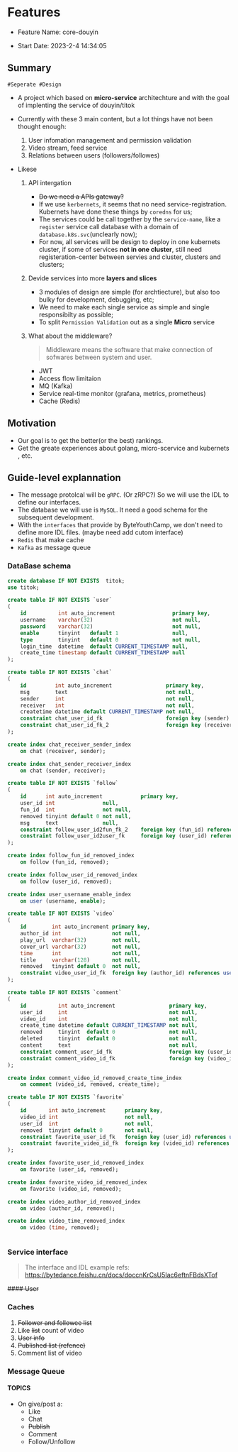# Features

- Feature Name: core-douyin

- Start Date: 2023-2-4 14:34:05  

## Summary

`#Seperate #Design`

- A project which based on **micro-service** architechture and with the goal of implenting the service of douyin/titok

- Currently with these 3 main content, but a lot things have not been thought enough:
    1. User infomation management and permission validation
    2. Video stream, feed service
    3. Relations between users (followers/followes)

- Likese
    1. API intergation
        - ~~Do we need a APIs gateway?~~
        - If we use `kerbernets`, it seems that no need service-registration.  Kubernets have done these things by `coredns` for us;  
        - The services could be call together by the `service-name`, like a `register` service call database with a domain of `database.k8s.svc`(unclearly now);
        - For now, all services will be design to deploy in one kubernets cluster, if some of services **not in one cluster**, still need registeration-center between servies and cluster, clusters and clusters;

    2. Devide services into more **layers and slices**
        - 3 modules of design are simple (for archtiecture), but also too bulky for development, debugging, etc;
        - We need to make each single service as  simple and single responsibilty as possible;
        - To split `Permission Validation` out as a single **Micro** service

    3. What about the middleware?
        > Middleware means the software that make connection of sofwares between system and user.
        - JWT
        - Access flow limitaion
        - MQ (Kafka)
        - Service real-time monitor (grafana, metrics, prometheus)
        - Cache (Redis)

## Motivation

- Our goal is to get the better(or the best) rankings.
- Get the greate experiences about golang, micro-scervice and kubernets , etc.

## Guide-level explannation

- The message protolcal will be `gRPC`. (Or zRPC?) So we will use the IDL to define our interfaces.
- The database we will use is `MySQL`. It need a good schema for the subsequent development.
- With the `interfaces` that provide by ByteYouthCamp, we don't need to define more IDL  files. (maybe need add cutom interface)
- `Redis` that make cache
- `Kafka` as message queue

>
### DataBase schema

```sql
create database IF NOT EXISTS  titok;
use titok;

create table IF NOT EXISTS `user`
(
    id          int auto_increment                  primary key,
    username    varchar(32)                         not null,
    password    varchar(32)                         not null,
    enable      tinyint   default 1                 null,
    type        tinyint   default 0                 not null,
    login_time  datetime  default CURRENT_TIMESTAMP null,
    create_time timestamp default CURRENT_TIMESTAMP null
);

create table IF NOT EXISTS `chat`
(
    id         int auto_increment                 primary key,
    msg        text                               not null,
    sender     int                                not null,
    receiver   int                                not null,
    createtime datetime default CURRENT_TIMESTAMP not null,
    constraint chat_user_id_fk                    foreign key (sender) references user (id),
    constraint chat_user_id_fk_2                  foreign key (receiver) references user (id)
);

create index chat_receiver_sender_index
    on chat (receiver, sender);

create index chat_sender_receiver_index
    on chat (sender, receiver);

create table IF NOT EXISTS `follow`
(
    id      int auto_increment            primary key,
    user_id int               null,
    fun_id  int               not null,
    removed tinyint default 0 not null,
    msg     text              null,
    constraint follow_user_id2fun_fk_2    foreign key (fun_id) references user (id),
    constraint follow_user_id2user_fk     foreign key (user_id) references user (id)
);

create index follow_fun_id_removed_index
    on follow (fun_id, removed);

create index follow_user_id_removed_index
    on follow (user_id, removed);

create index user_username_enable_index
    on user (username, enable);

create table IF NOT EXISTS `video`
(
    id        int auto_increment primary key,
    author_id int                not null,
    play_url  varchar(32)        not null,
    cover_url varchar(32)        not null,
    time      int                not null,
    title     varchar(128)       not null,
    removed   tinyint default 0  not null,
    constraint video_user_id_fk  foreign key (author_id) references user (id)
);

create table IF NOT EXISTS `comment`
(
    id          int auto_increment                 primary key,
    user_id     int                                not null,
    video_id    int                                not null,
    create_time datetime default CURRENT_TIMESTAMP not null,
    removed     tinyint  default 0                 not null,
    deleted     tinyint  default 0                 not null,
    content     text                               not null,
    constraint comment_user_id_fk                  foreign key (user_id) references user (id),
    constraint comment_video_id_fk                 foreign key (video_id) references video (id)
);

create index comment_video_id_removed_create_time_index
    on comment (video_id, removed, create_time);

create table IF NOT EXISTS `favorite`
(
    id       int auto_increment      primary key,
    video_id int                     not null,
    user_id  int                     not null,
    removed  tinyint default 0       not null,
    constraint favorite_user_id_fk   foreign key (user_id) references user (id),
    constraint favorite_video_id_fk  foreign key (video_id) references video (id)
);

create index favorite_user_id_removed_index
    on favorite (user_id, removed);

create index favorite_video_id_removed_index
    on favorite (video_id, removed);

create index video_author_id_removed_index
    on video (author_id, removed);

create index video_time_removed_index
    on video (time, removed);



```

### Service interface
>
> The interface and IDL example refs: <https://bytedance.feishu.cn/docs/doccnKrCsU5Iac6eftnFBdsXTof>

~~#### User~~

### Caches

1. ~~Follower and followee list~~
2. Like ~~list~~ count of video
3. ~~User info~~
4. ~~Published list (refence)~~
5. Comment list of video

### Message Queue

#### TOPICS

- On give/post a:
  - Like
  - Chat
  - ~~Publish~~
  - Comment
  - Follow/Unfollow
  
